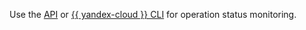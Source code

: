 Use the [API](../../../api-design-guide/concepts/operation.md#monitoring) or [{{ yandex-cloud }} CLI](../../../cli/cli-ref/operation/cli-ref/get.md) for operation status monitoring.